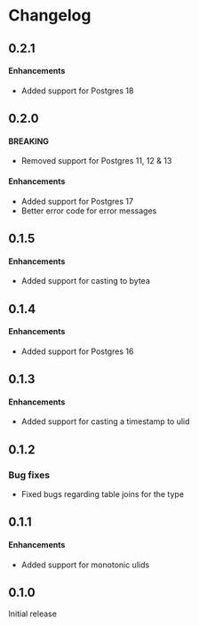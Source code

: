 # Changelog

## 0.2.1

#### Enhancements
* Added support for Postgres 18

## 0.2.0

#### BREAKING
* Removed support for Postgres 11, 12 & 13

#### Enhancements
* Added support for Postgres 17
* Better error code for error messages

## 0.1.5

#### Enhancements
* Added support for casting to bytea

## 0.1.4

#### Enhancements
* Added support for Postgres 16

## 0.1.3

#### Enhancements
* Added support for casting a timestamp to ulid

## 0.1.2

### Bug fixes
* Fixed bugs regarding table joins for the type

## 0.1.1

#### Enhancements
* Added support for monotonic ulids

## 0.1.0

Initial release
